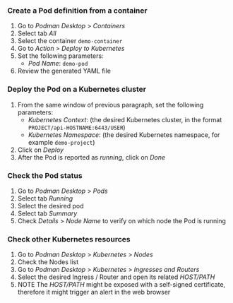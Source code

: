 ### Create a Pod definition from a container

1. Go to _Podman Desktop_ > _Containers_ 
2. Select tab _All_
3. Select the container `demo-container`
4. Go to _Action_ > _Deploy to Kubernetes_
5. Set the following parameters:
    - _Pod Name_: `demo-pod`
6. Review the generated YAML file

### Deploy the Pod on a Kubernetes cluster

1. From the same window of previous paragraph, set the following parameters:
    - _Kubernetes Context_: (the desired Kubernetes cluster, in the format `PROJECT/api-HOSTNAME:6443/USER`)
    - _Kubernetes Namespace_: (the desired Kubernetes namespace, for example `demo-project`)
2. Click on _Deploy_
3. After the Pod is reported as _running_, click on _Done_

### Check the Pod status

1. Go to _Podman Desktop_ > _Pods_ 
2. Select tab _Running_
3. Select the desired pod
4. Select tab _Summary_
5. Check _Details_ > _Node Name_ to verify on which node the Pod is running	

### Check other Kubernetes resources

1. Go to _Podman Desktop_ > _Kubernetes_ > _Nodes_
2. Check the Nodes list
3. Go to _Podman Desktop_ > _Kubernetes_ > _Ingresses and Routers_
4. Select the desired Ingress / Router and open its related _HOST/PATH_
5. NOTE The _HOST/PATH_ might be exposed with a self-signed certificate, therefore it might trigger an alert in the web browser